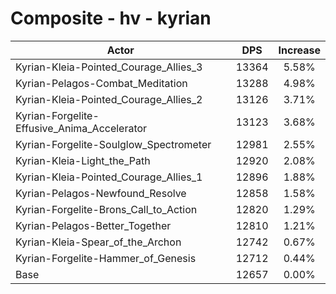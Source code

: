 # Composite - hv - kyrian
| Actor | DPS | Increase |
|---|:---:|:---:|
|Kyrian-Kleia-Pointed_Courage_Allies_3|13364|5.58%|
|Kyrian-Pelagos-Combat_Meditation|13288|4.98%|
|Kyrian-Kleia-Pointed_Courage_Allies_2|13126|3.71%|
|Kyrian-Forgelite-Effusive_Anima_Accelerator|13123|3.68%|
|Kyrian-Forgelite-Soulglow_Spectrometer|12981|2.55%|
|Kyrian-Kleia-Light_the_Path|12920|2.08%|
|Kyrian-Kleia-Pointed_Courage_Allies_1|12896|1.88%|
|Kyrian-Pelagos-Newfound_Resolve|12858|1.58%|
|Kyrian-Forgelite-Brons_Call_to_Action|12820|1.29%|
|Kyrian-Pelagos-Better_Together|12810|1.21%|
|Kyrian-Kleia-Spear_of_the_Archon|12742|0.67%|
|Kyrian-Forgelite-Hammer_of_Genesis|12712|0.44%|
|Base|12657|0.00%|

